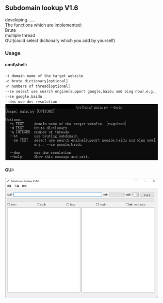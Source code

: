 ## Subdomain lookup V1.6
developing.......  
The functions which are implemented:  
Brute  
multiple thread  
GUI(could select dictionary which you add by yourself)
### Usage
#### cmd\shell:
`-t domain name of the target website`  
`-d brute dictionary[optional]`  
`-n numbers of thread[optional]`  
`--se select use search engine[support google,baidu and bing now].e.g., --se google,baidu`  
`--dns use dns resolution`   
![Demonstration](./img/cmd1.png)  

#### GUI:
![Demonstration](./img/gui1.png)

